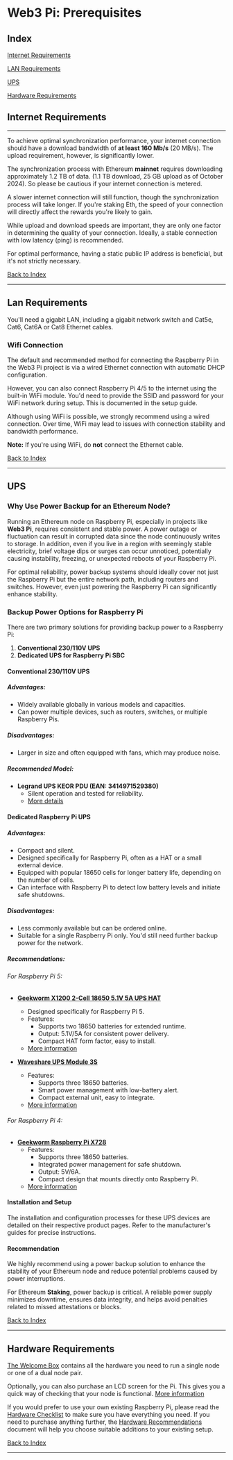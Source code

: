 # Web3 Pi: Prerequisites

## Index

[Internet Requirements](#internet-requirements)

[LAN Requirements](#lan-requirements)

[UPS](#ups)

[Hardware Requirements](#hardware-requirements)

## Internet Requirements

---

To achieve optimal synchronization performance, your internet connection should have a download bandwidth of **at least 160 Mb/s** (20 MB/s). The upload requirement, however, is significantly lower.  

The synchronization process with Ethereum **mainnet** requires downloading approximately 1.2 TB of data.  (1.1 TB download, 25 GB upload as of October 2024). So please be cautious if your internet connection is metered.  

A slower internet connection will still function, though the synchronization process will take longer.  If you're staking Eth, the speed of your connection will directly affect the rewards you're likely to gain.

While upload and download speeds are important, they are only one factor in determining the quality of your connection. Ideally, a stable connection with low latency (ping) is recommended.  

For optimal performance, having a static public IP address is beneficial, but it's not strictly necessary.

[Back to Index](#index)

---

## Lan Requirements

You'll need a gigabit LAN, including a gigabit network switch and  Cat5e, Cat6, Cat6A or Cat8 Ethernet cables.

### Wifi Connection

The default and recommended method for connecting the Raspberry Pi in the Web3 Pi project is via a wired Ethernet connection with automatic DHCP configuration.

However, you can also connect Raspberry Pi 4/5 to the internet using the built-in WiFi module. You'd need to provide the SSID and password for your WiFi network during setup. This is documented in the setup guide.

Although using WiFi is possible, we strongly recommend using a wired connection. Over time, WiFi may lead to issues with connection stability and bandwidth performance.

**Note:** If you're using WiFi, do **not** connect the Ethernet cable.

[Back to Index](#index)

---

## UPS

### Why Use Power Backup for an Ethereum Node?

Running an Ethereum node on Raspberry Pi, especially in projects like **Web3 Pi**, requires consistent and stable power. A power outage or fluctuation can result in corrupted data since the node continuously writes to storage. In addition, even if you live in a region with seemingly stable electricity, brief voltage dips or surges can occur unnoticed, potentially causing instability, freezing, or unexpected reboots of your Raspberry Pi.

For optimal reliability, power backup systems should ideally cover not just the Raspberry Pi but the entire network path, including routers and switches. However, even just powering the Raspberry Pi can significantly enhance stability.

### Backup Power Options for Raspberry Pi

There are two primary solutions for providing backup power to a Raspberry Pi:

1. **Conventional 230/110V UPS**
2. **Dedicated UPS for Raspberry Pi SBC**

#### Conventional 230/110V UPS

##### Advantages:

- Widely available globally in various models and capacities.
- Can power multiple devices, such as routers, switches, or multiple Raspberry Pis.

##### Disadvantages:

- Larger in size and often equipped with fans, which may produce noise.

##### Recommended Model:

- **Legrand UPS KEOR PDU (EAN: 3414971529380)**
  - Silent operation and tested for reliability.
  - [More details](https://www.legrand.pl/pl/e-katalog/produkty/ups-keor-pdu-fr8xfr-mont-rack-310330)

#### Dedicated Raspberry Pi UPS

##### Advantages:

- Compact and silent.
- Designed specifically for Raspberry Pi, often as a HAT or a small external device.
- Equipped with popular 18650 cells for longer battery life, depending on the number of cells.
- Can interface with Raspberry Pi to detect low battery levels and initiate safe shutdowns.

##### Disadvantages:

- Less commonly available but can be ordered online.
- Suitable for a single Raspberry Pi only. You'd still need further backup power for the network.

##### Recommendations:

###### For Raspberry Pi 5:

- **[Geekworm X1200 2-Cell 18650 5.1V 5A UPS HAT](https://geekworm.com/products/x1200)**
  
  - Designed specifically for Raspberry Pi 5.
  - Features:
    - Supports two 18650 batteries for extended runtime.
    - Output: 5.1V/5A for consistent power delivery.
    - Compact HAT form factor, easy to install.
  - [More information](https://geekworm.com/products/x1200)

- **[Waveshare UPS Module 3S](https://www.waveshare.com/ups-module-3s.htm?sku=25603)**
  
  - Features:
    - Supports three 18650 batteries.
    - Smart power management with low-battery alert.
    - Compact external unit, easy to integrate.
  - [More information](https://www.waveshare.com/ups-module-3s.htm?sku=25603)

###### For Raspberry Pi 4:

- **[Geekworm Raspberry Pi X728](https://geekworm.com/products/x728)**
  - Features:
    - Supports three 18650 batteries.
    - Integrated power management for safe shutdown.
    - Output: 5V/6A.
    - Compact design that mounts directly onto Raspberry Pi.
  - [More information](https://geekworm.com/products/x728)

#### Installation and Setup

The installation and configuration processes for these UPS devices are detailed on their respective product pages. Refer to the manufacturer's guides for precise instructions.

#### Recommendation

We highly recommend using a power backup solution to enhance the stability of your Ethereum node and reduce potential problems caused by power interruptions.

For Ethereum **Staking**, power backup is critical. A reliable power supply minimizes downtime, ensures data integrity, and helps avoid penalties related to missed attestations or blocks.

[Back to Index](#index)

---

## Hardware Requirements

[The Welcome Box](./welcome-box.md) contains all the hardware you need to run a single node or one of a dual node pair.

Optionally, you can also purchase an LCD screen for the Pi. This gives you a quick way of checking that your node is functional. [More information](./lcd-screen.md)

If you would prefer to use your own existing Raspberry Pi, please read the [Hardware Checklist](./hardware-checklist.md) to make sure you have everything you need. If you need to purchase anything further, the [Hardware Recommendations](./hardware-recommendations.md) document will help you choose suitable additions to your existing setup.

[Back to Index](#index)

---